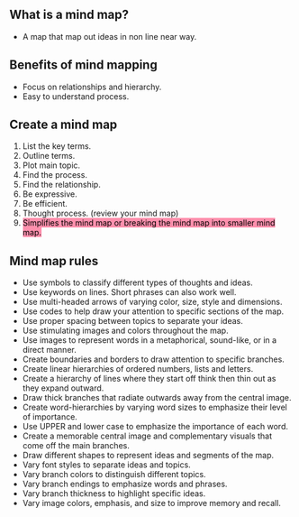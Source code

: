 ## What is a mind map?
- A map that map out ideas in non line near way.
## Benefits of mind mapping
- Focus on relationships and hierarchy.
- Easy to understand process.
## Create a mind map
1. List the key terms.
2. Outline terms.
3. Plot main topic.
4. Find the process.
5. Find the relationship.
6. Be expressive.
7. Be efficient.
8. Thought process. (review your mind map)
9. <mark style="background: #FF5582A6;">Simplifies the mind map or breaking the mind map into smaller mind map.</mark>
## Mind map rules
-   Use symbols to classify different types of thoughts and ideas.
-   Use keywords on lines. Short phrases can also work well.
-   Use multi-headed arrows of varying color, size, style and dimensions.
-   Use codes to help draw your attention to specific sections of the map.
-   Use proper spacing between topics to separate your ideas.
-   Use stimulating images and colors throughout the map.
-   Use images to represent words in a metaphorical, sound-like, or in a direct manner.
-   Create boundaries and borders to draw attention to specific branches.
-   Create linear hierarchies of ordered numbers, lists and letters.
-   Create a hierarchy of lines where they start off think then thin out as they expand outward.
-   Draw thick branches that radiate outwards away from the central image.
-   Create word-hierarchies by varying word sizes to emphasize their level of importance.
-   Use UPPER and lower case to emphasize the importance of each word.
-   Create a memorable central image and complementary visuals that come off the main branches.
-   Draw different shapes to represent ideas and segments of the map.
-   Vary font styles to separate ideas and topics.
-   Vary branch colors to distinguish different topics.
-   Vary branch endings to emphasize words and phrases.
-   Vary branch thickness to highlight specific ideas.
-   Vary image colors, emphasis, and size to improve memory and recall.